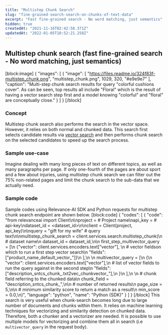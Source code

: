 ```yaml
---
title: "Multistep Chunk Search"
slug: "fine-grained-search-search-on-chunks-of-text-data"
excerpt: "Fast fine-grained search - No word matching, just semantics"
hidden: true
createdAt: "2021-11-16T02:42:58.371Z"
updatedAt: "2022-01-05T10:52:21.258Z"
---
```

## Multistep chunk search (fast fine-grained search - No word matching, just semantics)
[block:image]
{
  "images": [
    {
      "image": [
        "https://files.readme.io/324f83f-multistep_chunk.png",
        "multistep_chunk.png",
        1029,
        320,
        "#e9e9e7"
      ],
      "caption": "Multi-step chunk search results for query \"colorful cushions cover\". As can be seen, top results all include \"Floral\" which is the result of having a vector search step first and a model knowing \"colorful\" and \"floral\" are conceptually close."
    }
  ]
}
[/block]
### Concept
Multistep chunk search also performs the search in the vector space. However, it relies on both normal and chunked data.  This search first selects candidate results via [vector search](https://docs.relevance.ai/docs/pure-word-matching-pure-vector-search-or-combination-of-both) and then performs chunk search on the selected candidates to speed up the search process.

### Sample use-case
Imagine dealing with many long pieces of text on different topics, as well as many paragraphs per page. If only one-fourth of the pages are about sport and a few about injuries, using multistep chunk search we can filter out the 75% non-related pages and limit the chunk search to the sub-data that we actually need.

### Sample code
Sample codes using Relevance-AI SDK and Python requests for multistep chunk search endpoint are shown below.
[block:code]
{
  "codes": [
    {
      "code": "from relevanceai import Client\n\nproject = <PROJECT-NAME>  # Project name\napi_key = <API-KEY>       # api-key\ndataset_id = <dataset_id>\n\nclient = Client(project, api_key)\n\nquery = \"gift for my wife\"  # query text\n\nmultistep_chunk_search = client.services.search.multistep_chunk(\n        # dataset name\n        dataset_id = dataset_id,\n\n        first_step_multivector_query = [\n            {\"vector\": client.services.encoders.text[\"vector\"], \n             # vector fieldson which to run a first step vector search\n             \"fields\": [\"product_name_default_vector_\"]}\n        ],\n      \n        multivector_query = [\n            {\n                \"vector\": client.services.encoders.text[\"vector\"],\n                # list of vector fields to run the query against in the second step\n                \"fields\": [\"description_sntcs_chunk_.txt2vec_chunkvector_\"],\n            }\n        ],\n        \n        # chunk field referring to the chunked data\n        chunk_field = \"description_sntcs_chunk_\",\n\n        # number of returned results\n        page_size = 5,\n\n        # minimum similarity score to return a match as a result\n        min_score = 0.0,\n)",
      "language": "python",
      "name": "Python (SDK)"
    }
  ]
}
[/block]
This search is very useful when chunk-search becomes long due to large number of documents and chunks within them. It relies on machine learning techniques for vectorizing and similarity detection on chunked data. Therefore, both a chunker and a vectorizer are needed. It is possible to use multiple models for vectorizing and combine them all in search (i.e `multivector_query` in the request body).